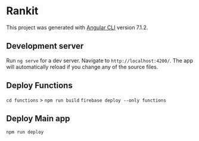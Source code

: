 # Rankit

This project was generated with [Angular CLI](https://github.com/angular/angular-cli) version 7.1.2.

## Development server

Run `ng serve` for a dev server. Navigate to `http://localhost:4200/`. The app will automatically reload if you change any of the source files.


## Deploy Functions

`cd functions` > `npm run build`
`firebase deploy --only functions`

## Deploy Main app
`npm run deploy`